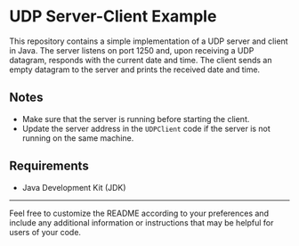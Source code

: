 

# UDP  Server-Client Example

This repository contains a simple implementation of a UDP server and client in Java. The server listens on port 1250 and, upon receiving a UDP datagram, responds with the current date and time. The client sends an empty datagram to the server and prints the received date and time.


## Notes

- Make sure that the server is running before starting the client.
- Update the server address in the `UDPClient` code if the server is not running on the same machine.

## Requirements

- Java Development Kit (JDK)

---

Feel free to customize the README according to your preferences and include any additional information or instructions that may be helpful for users of your code.
